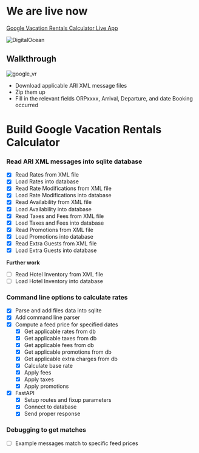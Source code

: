 # We are live now
[Google Vacation Rentals Calculator Live App](https://google-vr-calculator-bojul.ondigitalocean.app/docs)

![DigitalOcean](https://img.shields.io/badge/DigitalOcean-%230167ff.svg?style=for-the-badge&logo=digitalOcean&logoColor=white)

## Walkthrough

![google_vr](https://github.com/Siliconrob/googlevr_calculator/assets/412511/563253cf-b073-415d-9e46-af4480f6522a)


- Download applicable ARI XML message files
- Zip them up
- Fill in the relevant fields ORPxxxx, Arrival, Departure, and date Booking occurred

# Build Google Vacation Rentals Calculator

### Read ARI XML messages into sqlite database
- [X] Read Rates from XML file
- [X] Load Rates into database
- [X] Read Rate Modifications from XML file
- [X] Load Rate Modifications into database
- [X] Read Availability from XML file
- [X] Load Availability into database
- [X] Read Taxes and Fees from XML file
- [X] Load Taxes and Fees into database
- [X] Read Promotions from XML file
- [X] Load Promotions into database
- [X] Read Extra Guests from XML file
- [X] Load Extra Guests into database

**Further work**
- [ ] Read Hotel Inventory from XML file
- [ ] Load Hotel Inventory into database

### Command line options to calculate rates
- [X] Parse and add files data into sqlite
- [X] Add command line parser
- [X] Compute a feed price for specified dates
  - [X] Get applicable rates from db
  - [X] Get applicable taxes from db
  - [X] Get applicable fees from db
  - [X] Get applicable promotions from db
  - [X] Get applicable extra charges from db
  - [X] Calculate base rate
  - [X] Apply fees
  - [X] Apply taxes
  - [X] Apply promotions
- [X] FastAPI 
  - [X] Setup routes and fixup parameters
  - [X] Connect to database
  - [X] Send proper response

### Debugging to get matches
- [ ] Example messages match to specific feed prices

